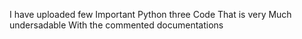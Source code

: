 I have uploaded few Important Python three Code That is very Much undersadable With the commented documentations

